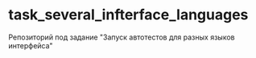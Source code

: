 # task_several_infterface_languages
Репозиторий под задание "Запуск автотестов для разных языков интерфейса"
